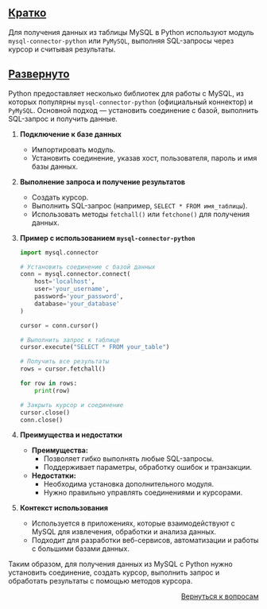 ## <u>Кратко</u>

Для получения данных из таблицы MySQL в Python используют модуль `mysql-connector-python` или `PyMySQL`, выполняя
SQL-запросы через курсор и считывая результаты.

## <u>Развернуто</u>

Python предоставляет несколько библиотек для работы с MySQL, из которых популярны `mysql-connector-python` (официальный
коннектор) и `PyMySQL`. Основной подход — установить соединение с базой, выполнить SQL-запрос и получить данные.

1. **Подключение к базе данных**
    - Импортировать модуль.
    - Установить соединение, указав хост, пользователя, пароль и имя базы данных.

2. **Выполнение запроса и получение результатов**
    - Создать курсор.
    - Выполнить SQL-запрос (например, `SELECT * FROM имя_таблицы`).
    - Использовать методы `fetchall()` или `fetchone()` для получения данных.

3. **Пример с использованием `mysql-connector-python`**
    ```python
    import mysql.connector

    # Установить соединение с базой данных
    conn = mysql.connector.connect(
        host='localhost',
        user='your_username',
        password='your_password',
        database='your_database'
    )

    cursor = conn.cursor()

    # Выполнить запрос к таблице
    cursor.execute("SELECT * FROM your_table")

    # Получить все результаты
    rows = cursor.fetchall()

    for row in rows:
        print(row)

    # Закрыть курсор и соединение
    cursor.close()
    conn.close()
    ```

4. **Преимущества и недостатки**
    - **Преимущества:**
        - Позволяет гибко выполнять любые SQL-запросы.
        - Поддерживает параметры, обработку ошибок и транзакции.
    - **Недостатки:**
        - Необходима установка дополнительного модуля.
        - Нужно правильно управлять соединениями и курсорами.

5. **Контекст использования**
    - Используется в приложениях, которые взаимодействуют с MySQL для извлечения, обработки и анализа данных.
    - Подходит для разработки веб-сервисов, автоматизации и работы с большими базами данных.

Таким образом, для получения данных из MySQL с Python нужно установить соединение, создать курсор, выполнить запрос и
обработать результаты с помощью методов курсора.

<div align="right">

[Вернуться к вопросам](../Вопросы.md)

</div>
